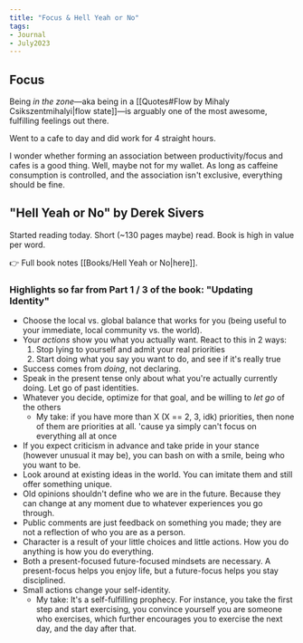 ```yaml
---
title: "Focus & Hell Yeah or No"
tags:
- Journal
- July2023
---
```

## Focus
Being *in the zone*—aka being in a [[Quotes#Flow by Mihaly Csikszentmihalyi|flow state]]—is arguably one of the most awesome, fulfilling feelings out there.

Went to a cafe to day and did work for 4 straight hours.

I wonder whether forming an association between productivity/focus and cafes is a good thing. Well, maybe not for my wallet. As long as caffeine consumption is controlled, and the association isn't exclusive, everything should be fine.

## "Hell Yeah or No" by Derek Sivers
Started reading today. Short (~130 pages maybe) read. Book is high in value per word. 

👉 Full book notes [[Books/Hell Yeah or No|here]].

### Highlights so far from Part 1 / 3 of the book: "Updating Identity"
- Choose the local vs. global balance that works for you (being useful to your immediate, local community vs. the world).
- Your *actions* show you what you actually want. React to this in 2 ways:
	1. Stop lying to yourself and admit your real priorities
	2. Start doing what you say you want to do, and see if it's really true
- Success comes from *doing*, not declaring.
- Speak in the present tense only about what you're actually currently doing. Let go of past identities.
- Whatever you decide, optimize for that goal, and be willing to *let go* of the others
	- My take: if you have more than X (X == 2, 3, idk) priorities, then none of them are priorities at all. 'cause ya simply can't focus on everything all at once
- If you expect criticism in advance and take pride in your stance (however unusual it may be), you can bash on with a smile, being who you want to be.
- Look around at existing ideas in the world. You can imitate them and still offer something unique.
- Old opinions shouldn't define who we are in the future. Because they can change at any moment due to whatever experiences you go through.
- Public comments are just feedback on something you made; they are not a reflection of who you are as a person.
- Character is a result of your little choices and little actions. How you do anything is how you do everything.
- Both a present-focused future-focused mindsets are necessary. A present-focus helps you enjoy life, but a future-focus helps you stay disciplined.
- Small actions change your self-identity. 
	- My take: It's a self-fulfilling prophecy. For instance, you take the first step and start exercising, you convince yourself you are someone who exercises, which further encourages you to exercise the next day, and the day after that.